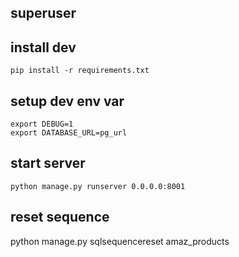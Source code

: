## superuser


## install dev

```
pip install -r requirements.txt
```

## setup dev env var
```
export DEBUG=1
export DATABASE_URL=pg_url
```


## start server

```
python manage.py runserver 0.0.0.0:8001
```

## reset sequence

python manage.py sqlsequencereset amaz_products
